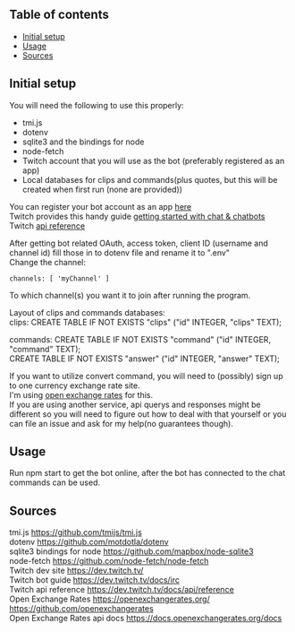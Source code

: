 ## Table of contents
* [Initial setup](#initial-setup)
* [Usage](#usage)
* [Sources](#sources)
      
## Initial setup
   
You will need the following to use this properly:
* tmi.js
* dotenv
* sqlite3 and the bindings for node
* node-fetch
* Twitch account that you will use as the bot (preferably registered as an app)
* Local databases for clips and commands(plus quotes, but this will be created when first run (none are provided))
   
You can register your bot account as an app [here](https://dev.twitch.tv/)   
Twitch provides this handy guide [getting started with chat & chatbots](https://dev.twitch.tv/docs/irc)   
Twitch [api reference](https://dev.twitch.tv/docs/api/reference)  
   
After getting bot related OAuth, access token, client ID (username and channel id) fill those in to dotenv file and rename it to ".env"   
Change the channel:   
```
channels: [ 'myChannel' ]
```
To which channel(s) you want it to join after running the program.   
   
Layout of clips and commands databases:   
clips: CREATE TABLE IF NOT EXISTS "clips" ("id" INTEGER, "clips" TEXT);   
   
commands: CREATE TABLE IF NOT EXISTS "command" ("id" INTEGER, "command" TEXT);   
CREATE TABLE IF NOT EXISTS "answer" ("id" INTEGER, "answer" TEXT);   
   
If you want to utilize convert command, you will need to (possibly) sign up to one currency exchange rate site.   
I'm using [open exchange rates](https://openexchangerates.org/) for this.   
If you are using another service, api querys and responses might be different so you will need to figure out how to deal with that
yourself or you can file an issue and ask for my help(no guarantees though).   
   
## Usage
   
Run npm start to get the bot online, after the bot has connected to the chat commands can be used.
   
## Sources
   
tmi.js https://github.com/tmijs/tmi.js   
dotenv https://github.com/motdotla/dotenv   
sqlite3 bindings for node https://github.com/mapbox/node-sqlite3   
node-fetch https://github.com/node-fetch/node-fetch   
Twitch dev site https://dev.twitch.tv/   
Twitch bot guide https://dev.twitch.tv/docs/irc   
Twitch api reference https://dev.twitch.tv/docs/api/reference   
Open Exchange Rates https://openexchangerates.org/ https://github.com/openexchangerates   
Open Exchange Rates api docs https://docs.openexchangerates.org/docs   
